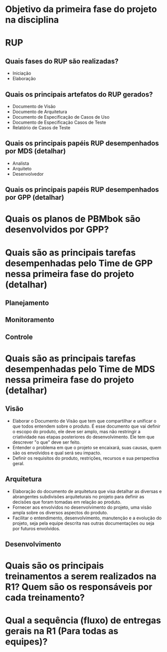 # Objetivo da primeira fase do projeto na disciplina

# RUP
## Quais fases do RUP são realizadas?
* Iniciação
* Elaboração

## Quais os principais artefatos do RUP gerados? 
* Documento de Visão
* Documento de Arquitetura
* Documento de Especificação de Casos de Uso
* Documento de Especificação Casos de Teste
* Relatório de Casos de Teste

## Quais os principais papéis RUP desempenhados por MDS  (detalhar)
* Analista
* Arquiteto
* Desenvolvedor

## Quais os principais papéis RUP desempenhados por GPP (detalhar)

# Quais os planos de PBMbok são desenvolvidos por GPP?

# Quais são as principais tarefas desempenhadas pelo Time de GPP nessa primeira fase do projeto (detalhar)
## Planejamento 
## Monitoramento
## Controle

# Quais são as principais tarefas desempenhadas pelo Time de MDS nessa primeira fase do projeto (detalhar)
## Visão
* Elaborar o Documento de Visão que tem que compartilhar e unificar o que todos entendem sobre o produto. É esse documento que vai definir o escopo do produto, ele deve ser amplo, mas não restringir a criatividade nas etapas posteriores do desenvolvimento. Ele tem que descrever "o que" deve ser feito.
* Entender o problema em que o projeto se encaixará, suas causas, quem são os envolvidos e qual será seu impacto.
* Definir os requisitos do produto, restrições, recursos e sua perspectiva geral.

## Arquitetura
* Elaboração do documento de arquitetura que visa detalhar as diversas e abrangentes subdivisões arquiteturais no projeto para definir as decisões que foram tomadas em relação ao produto. 
* Fornecer aos envolvidos no desenvolvimento do projeto, uma visão ampla sobre os diversos aspectos do produto.
* Facilitar o entendimento, desenvolvimento, manutenção e a evolução do projeto, seja pela equipe descrita nas outras documentações ou seja por futuros envolvidos.

## Desenvolvimento

# Quais são os principais treinamentos a serem realizados na R1? Quem são os responsáveis por cada treinamento?

# Qual a sequência (fluxo)  de entregas gerais na R1 (Para todas as equipes)?



 